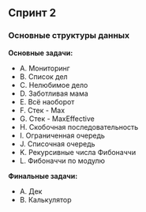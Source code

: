 ## Спринт 2
### Основные структуры данных
**Основные задачи:**
- A. Мониторинг
- B. Список дел
- C. Нелюбимое дело
- D. Заботливая мама
- E. Всё наоборот
- F. Стек - Max
- G. Стек - MaxEffective
- H. Скобочная последовательность
- I. Ограниченная очередь
- J. Списочная очередь
- K. Рекурсивные числа Фибоначчи
- L. Фибоначчи по модулю

**Финальные задачи:**
- A. Дек
- B. Калькулятор